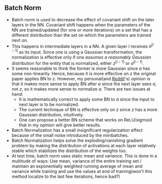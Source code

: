 ## Batch Norm

- Batch norm is used to decrease the effect of covariant shift on the later layers in the NN. Covariant shift  happens when the parameters of the NN are trained/updated (for one or more iterations) on a set that has a different distribution than the set on which the parameters are trained next on.
- This happens in intermediate layers in a NN. A given layer $l$ receives $a^{[l-1]}$ as its input. Since one is using a Gaussian transformation, the normalization is effective only if one *assumes a reasonably Gaussian* distribution for the entity that is normalized, either $z^{[l-1]}$ or $a^{[l-1]}$. 
- It seems reasonable to think the former is more Gaussian since $a$ has some non-linearity. Hence, because it is more effective on $z$ the original paper applies BN to $z$. However, my personal(and [Reddit](<https://www.reddit.com/r/MachineLearning/comments/67gonq/d_batch_normalization_before_or_after_relu/>)'s) opinion is that it makes more sense to apply BN after $a$ since the next layer sees $a$, not $z$, so it makes more sense to normalize $a$. There are two issues at hand:
  - It is mathematically correct to apply some BN to $a$ since the input to next layer is to be normalized.
  - The current technique of BN is effective only on $z$ since $z$ has a more Gaussian distribution, intuitively.
  - One can propose a better BN scheme that works on ReLU/sigmoid that in  my opinion will give better results.
- Batch Normalization has a small insignificant regularization effect because of the small noise introduced by the minibatches.
- Batch Normalization helps solve the exploding/vanishing gradient problem by making the distribution of activations at each layer relatively stable which stabilizes the distribution of the weights too.
- At test time, batch norm uses static mean and variance. This is done in a multitude of ways: Use mean, variance of the entire training set / maintain an exponentially weighted running average of mean and variance while training and use the values at end of training(won't this method localize to the last few iterations, hence bad?)

